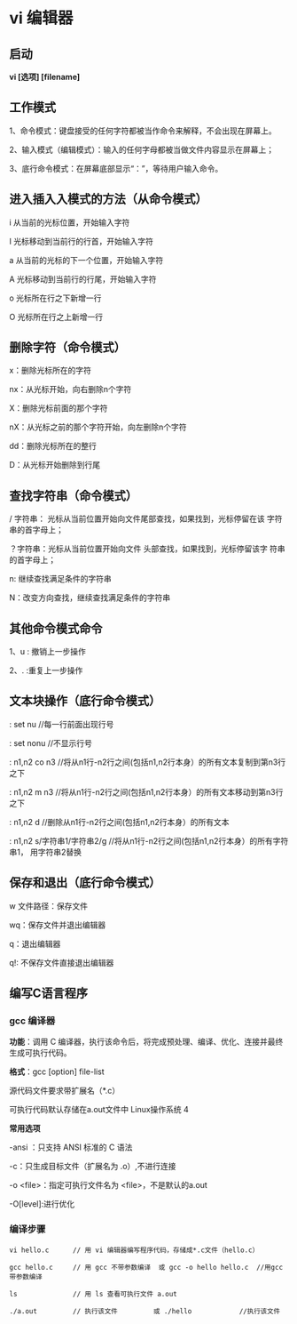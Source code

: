 # vi 编辑器

## 启动

**vi [选项] [filename]** 

## 工作模式

1、命令模式：键盘接受的任何字符都被当作命令来解释，不会出现在屏幕上。 

2、输入模式（编辑模式）：输入的任何字母都被当做文件内容显示在屏幕上； 

3、底行命令模式：在屏幕底部显示“：”，等待用户输入命令。

## 进入插入入模式的方法（从命令模式） 

i 从当前的光标位置，开始输入字符 

I 光标移动到当前行的行首，开始输入字符

a 从当前的光标的下一个位置，开始输入字符 

A 光标移动到当前行的行尾，开始输入字符

o 光标所在行之下新增一行 

O 光标所在行之上新增一行

## 删除字符（命令模式）

x：删除光标所在的字符 

nx：从光标开始，向右删除n个字符 

X：删除光标前面的那个字符 

nX：从光标之前的那个字符开始，向左删除n个字符 

dd：删除光标所在的整行 

D：从光标开始删除到行尾 

## 查找字符串（命令模式）

/ 字符串： 光标从当前位置开始向文件尾部查找，如果找到，光标停留在该 字符串的首字母上； 

？字符串：光标从当前位置开始向文件 头部查找，如果找到，光标停留该字 符串的首字母上； 

n: 继续查找满足条件的字符串 

N：改变方向查找，继续查找满足条件的字符串

##  其他命令模式命令

1、u : 撤销上一步操作 

2、. :重复上一步操作

##  文本块操作（底行命令模式）

: set nu //每一行前面出现行号 

: set nonu //不显示行号 

: n1,n2 co n3 //将从n1行-n2行之间(包括n1,n2行本身）的所有文本复制到第n3行之下 

: n1,n2 m n3 //将从n1行-n2行之间(包括n1,n2行本身）的所有文本移动到第n3行之下 

: n1,n2 d //删除从n1行-n2行之间(包括n1,n2行本身）的所有文本 

: n1,n2 s/字符串1/字符串2/g //将从n1行-n2行之间(包括n1,n2行本身）的所有字符串1， 用字符串2替换

##  保存和退出（底行命令模式）

w 文件路径：保存文件 

wq：保存文件并退出编辑器

q：退出编辑器 

q!: 不保存文件直接退出编辑器

 ## 编写C语言程序

### gcc 编译器 

**功能**：调用 C 编译器，执行该命令后，将完成预处理、编译、优化、连接并最终生成可执行代码。 

**格式**：gcc [option] file-list 

源代码文件要求带扩展名（*.c） 

可执行代码默认存储在a.out文件中 Linux操作系统 4 

**常用选项** 

-ansi ：只支持 ANSI 标准的 C 语法 

-c：只生成目标文件（扩展名为 .o）,不进行连接 

-o \<file\>：指定可执行文件名为 \<file\>，不是默认的a.out 

-O[level]:进行优化

### 编译步骤

```shell
vi hello.c      // 用 vi 编辑器编写程序代码，存储成*.c文件（hello.c） 

gcc hello.c     // 用 gcc 不带参数编译  或 gcc -o hello hello.c  //用gcc带参数编译

ls            	// 用 ls 查看可执行文件 a.out 

./a.out         // 执行该文件         或 ./hello            //执行该文件
```

